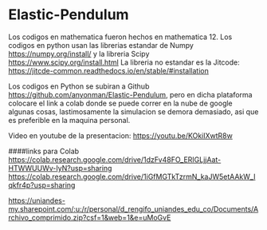 # Elastic-Pendulum

Los codigos en mathematica fueron hechos en mathematica 12.
Los codigos en python usan las librerias estandar de Numpy https://numpy.org/install/
y la libreria Scipy https://www.scipy.org/install.html
La libreria no estandar es la Jitcode: https://jitcde-common.readthedocs.io/en/stable/#installation


Los codigos en Python se subiran a Github https://github.com/anyonman/Elastic-Pendulum, pero en dicha plataforma colocare el link a colab donde se puede correr en la nube de google algunas cosas, lastimosamente la simulacion se demora demasiado, asi que es preferible en la maquina personal.


Video en youtube de la presentacion: https://youtu.be/KOkiIXwtR8w



####links para Colab
https://colab.research.google.com/drive/1dzFv48FO_ERIGLjjAat-HTWWUUWv-IyN?usp=sharing
https://colab.research.google.com/drive/1iGfMGTkTzrmN_kaJW5etAAkW_Iqkfr4p?usp=sharing


https://uniandes-my.sharepoint.com/:u:/r/personal/d_rengifo_uniandes_edu_co/Documents/Archivo_comprimido.zip?csf=1&web=1&e=uMoGvE
